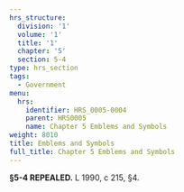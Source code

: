 ```yaml
---
hrs_structure:
  division: '1'
  volume: '1'
  title: '1'
  chapter: '5'
  section: 5-4
type: hrs_section
tags:
  - Government
menu:
  hrs:
    identifier: HRS_0005-0004
    parent: HRS0005
    name: Chapter 5 Emblems and Symbols
weight: 8010
title: Emblems and Symbols
full_title: Chapter 5 Emblems and Symbols
---
```

**§5-4 REPEALED.** L 1990, c 215, §4.